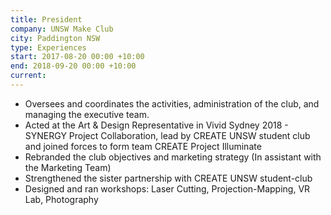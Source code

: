 ```yaml
---
title: President
company: UNSW Make Club
city: Paddington NSW
type: Experiences
start: 2017-08-20 00:00 +10:00
end: 2018-09-20 00:00 +10:00
current:
---
```

- Oversees and coordinates the activities, administration of the club, and managing the executive team.
- Acted at the Art & Design Representative in Vivid Sydney 2018 - SYNERGY Project Collaboration, lead by CREATE UNSW student club and joined forces to form team CREATE Project Illuminate
- Rebranded the club objectives and marketing strategy (In assistant with the Marketing Team)
- Strengthened the sister partnership with CREATE UNSW student-club
- Designed and ran workshops: Laser Cutting, Projection-Mapping, VR Lab, Photography